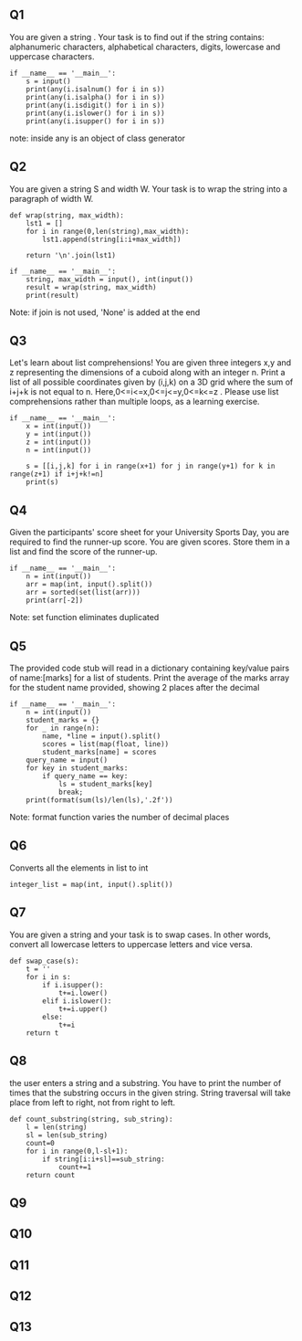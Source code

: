 ## Q1
You are given a string .
Your task is to find out if the string  contains: alphanumeric characters, alphabetical characters, digits, lowercase and uppercase characters.

```
if __name__ == '__main__':
    s = input()
    print(any(i.isalnum() for i in s))
    print(any(i.isalpha() for i in s))
    print(any(i.isdigit() for i in s))
    print(any(i.islower() for i in s))
    print(any(i.isupper() for i in s))
```
note: inside any is an object of class generator



## Q2

You are given a string S and width W.
Your task is to wrap the string into a paragraph of width W.
```
def wrap(string, max_width):
    lst1 = []
    for i in range(0,len(string),max_width):
        lst1.append(string[i:i+max_width])
        
    return '\n'.join(lst1)

if __name__ == '__main__':
    string, max_width = input(), int(input())
    result = wrap(string, max_width)
    print(result)
```
Note: if join is not used, 'None' is added at the end

## Q3

Let's learn about list comprehensions! You are given three integers x,y and z representing the dimensions of a cuboid along with an integer n. Print a list of all possible coordinates given by (i,j,k) on a 3D grid where the sum of i+j+k is not equal to n. Here,0<=i<=x,0<=j<=y,0<=k<=z . Please use list comprehensions rather than multiple loops, as a learning exercise.
```
if __name__ == '__main__':
    x = int(input())
    y = int(input())
    z = int(input())
    n = int(input())
    
    s = [[i,j,k] for i in range(x+1) for j in range(y+1) for k in range(z+1) if i+j+k!=n]
    print(s)
```
## Q4
Given the participants' score sheet for your University Sports Day, you are required to find the runner-up score. You are given  scores. Store them in a list and find the score of the runner-up.
```
if __name__ == '__main__':
    n = int(input())
    arr = map(int, input().split())
    arr = sorted(set(list(arr)))
    print(arr[-2])
```
Note: set function eliminates duplicated


## Q5

The provided code stub will read in a dictionary containing key/value pairs of name:[marks] for a list of students. 
Print the average of the marks array for the student name provided, showing 2 places after the decimal
```
if __name__ == '__main__':
    n = int(input())
    student_marks = {}
    for _ in range(n):
        name, *line = input().split()
        scores = list(map(float, line))
        student_marks[name] = scores
    query_name = input()
    for key in student_marks:
        if query_name == key:
            ls = student_marks[key]
            break;
    print(format(sum(ls)/len(ls),'.2f'))
```  
Note: format function varies the number of decimal places

## Q6
Converts all the elements in list to int
```
integer_list = map(int, input().split())
```
## Q7
You are given a string and your task is to swap cases. In other words, convert all lowercase letters to uppercase letters and vice versa.
```
def swap_case(s):
    t = ''
    for i in s:
        if i.isupper():
            t+=i.lower()
        elif i.islower():
            t+=i.upper()
        else:
            t+=i
    return t
```

## Q8
the user enters a string and a substring. You have to print the number of times that the substring occurs in the given string. String traversal will take place from left to right, not from right to left.

```
def count_substring(string, sub_string):
    l = len(string)
    sl = len(sub_string)
    count=0
    for i in range(0,l-sl+1):
        if string[i:i+sl]==sub_string:
            count+=1
    return count
```

## Q9



## Q10



## Q11



## Q12



## Q13
